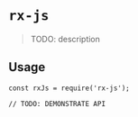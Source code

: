 # `rx-js`

> TODO: description

## Usage

```
const rxJs = require('rx-js');

// TODO: DEMONSTRATE API
```
